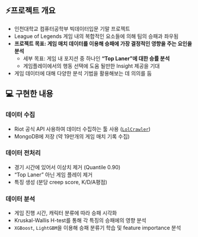 ## ⚡프로젝트 개요
- 인천대학교 컴퓨터공학부 빅데이터입문 기말 프로젝트
- League of Legends 게임 내의 복합적인 요소들에 의해 팀의 승패과 좌우됨
- **프로젝트 목표: 게임 매치 데이터를 이용해 승패에 가장 결정적인 영향을 주는 요인을 분석**
    - 세부 목표: 게임 내 포지션 중 하나인 **“Top Laner”에 대한 승률 분석**
    - 게임플레이에서의 행동 선택에 도움 될만한 Insight 제공을 기대
- 게임 데이터에 대해 다양한 분석 기법을 활용해보는 데 의의를 둠

## 💻 구현한 내용

### 데이터 수집

- Riot 공식 API 사용하여 데이터 수집하는 툴 사용 ([`LolCrawler`](https://github.com/cm8908/LolCrawler))
- MongoDB에 저장 (약 19만개의 게임 매치 기록 수집)

### 데이터 전처리

- 경기 시간에 있어서 이상치 제거 (Quantile 0.90)
- “Top Laner” 아닌 게임 플레이 제거
- 특징 생성 (분당 creep score, K/D/A평점)

### 데이터 분석

- 게임 진행 시간, 캐릭터 분류에 따라 승패 시각화
- Kruskal-Wallis H-test를 통해 각 특징의 승패에의 영향 분석
- `XGBoost`, `LightGBM`을 이용해 승패 분류기 학습 및 feature importance 분석

